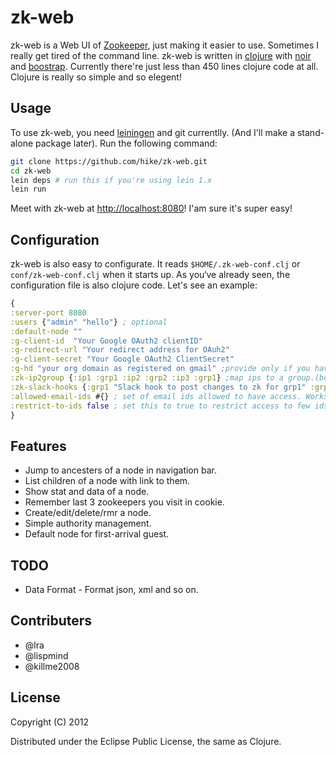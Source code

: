 # zk-web

zk-web is a Web UI of [Zookeeper](http://zookeeper.apache.org), just making it easier to use. Sometimes I really get tired of the command line.
zk-web is written in [clojure](http://clojure.org) with [noir](http://webnoir.org) and [boostrap](http://twitter.github.com/bootstrap/). Currently there're just less than 450 lines clojure code at all. Clojure is really so simple and so elegent!

## Usage

To use zk-web, you need [leiningen](https://github.com/technomancy/leiningen) and git currentlly. (And I'll make a stand-alone package later).
Run the following command:

```bash
git clone https://github.com/hike/zk-web.git
cd zk-web
lein deps # run this if you're using lein 1.x
lein run
```
Meet with zk-web at [http://localhost:8080](http://localhost:8080)! I'am sure it's super easy!

## Configuration

zk-web is also easy to configurate. It reads `$HOME/.zk-web-conf.clj` or `conf/zk-web-conf.clj` when it starts up. As you‘ve already seen, the configuration file is also clojure code. Let's see an example:

```clojure
{
:server-port 8080
:users {"admin" "hello"} ; optional
:default-node ""
:g-client-id  "Your Google OAuth2 clientID"
:g-redirect-url "Your redirect address for OAuh2"
:g-client-secret "Your Google OAuth2 ClientSecret"
:g-hd "your org domain as registered on gmail" ;provide only if you have google mail for your domain and want to restrict login to only ids on this domain.
:zk-ip2group {:ip1 :grp1 :ip2 :grp2 :ip3 :grp1} ;map ips to a group.(both ip and groupname are keywords that is start with a ":" followed by value. Like ":value" without quotes) (here ip1 and ip3 are in grp1
:zk-slack-hooks {:grp1 "Slack hook to post changes to zk for grp1" :grp2 "Slack hook to post changes to zk for grp2"} ;when changes are made to zk with connection string having ip in group "grp", updates are logged to slack using hook corresponding to ":grp"
:allowed-email-ids #{} ; set of email ids allowed to have access. Works only when :restrict-to-ids is true
:restrict-to-ids false ; set this to true to restrict access to few ids, listed in set :allowed-email-ids
}
```

## Features
* Jump to ancesters of a node in navigation bar.
* List children of a node with link to them.
* Show stat and data of a node.
* Remember last 3 zookeepers you visit in cookie.
* Create/edit/delete/rmr a node.
* Simple authority management.
* Default node for first-arrival guest.

## TODO
* Data Format - Format json, xml and so on.

## Contributers
* @lra
* @lispmind
* @killme2008


## License

Copyright (C) 2012

Distributed under the Eclipse Public License, the same as Clojure.
